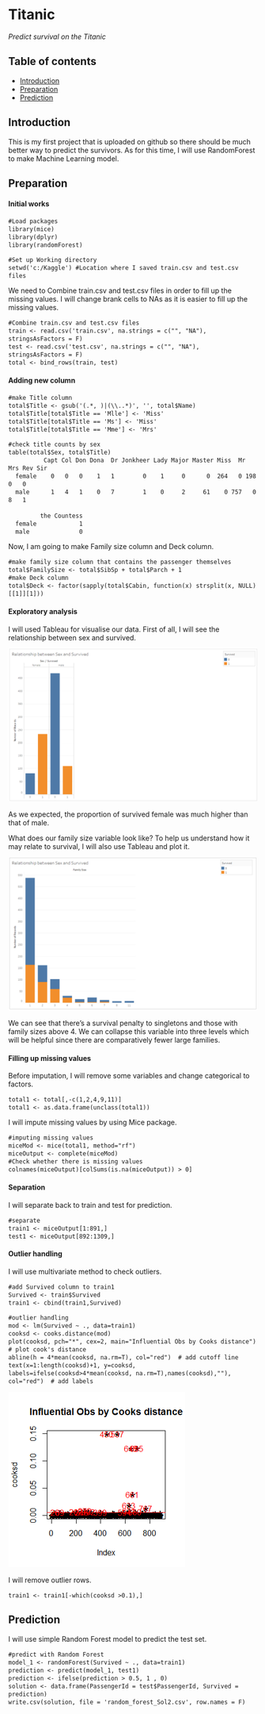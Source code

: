 # **Titanic**
*Predict survival on the Titanic*

## Table of contents

- [Introduction](#introduction)
- [Preparation](#preparation)
- [Prediction](#prediction)



## Introduction

This is my first project that is uploaded on github so there should be much better way to predict the survivors.
As for this time, I will use RandomForest to make Machine Learning model. 


## Preparation

#### Initial works
```
#Load packages
library(mice)
library(dplyr)
library(randomForest)
```
```
#Set up Working directory
setwd('c:/Kaggle') #Location where I saved train.csv and test.csv files
```

We need to Combine train.csv and test.csv files in order to fill up the missing values. I will change brank cells to NAs as it is easier to fill up the missing values. 
```
#Combine train.csv and test.csv files
train <- read.csv('train.csv', na.strings = c("", "NA"), stringsAsFactors = F)
test <- read.csv('test.csv', na.strings = c("", "NA"), stringsAsFactors = F)
total <- bind_rows(train, test)
```

#### Adding new column
```
#make Title column
total$Title <- gsub('(.*, )|(\\..*)', '', total$Name)
total$Title[total$Title == 'Mlle'] <- 'Miss'
total$Title[total$Title == 'Ms'] <- 'Miss'
total$Title[total$Title == 'Mme'] <- 'Mrs'
```
```
#check title counts by sex
table(total$Sex, total$Title)
          Capt Col Don Dona  Dr Jonkheer Lady Major Master Miss  Mr Mrs Rev Sir
  female    0   0   0    1   1        0    1     0      0  264   0 198   0   0
  male      1   4   1    0   7        1    0     2     61    0 757   0   8   1
        
         the Countess
  female            1
  male              0
```

Now, I am going to make Family size column and Deck column.

```
#make family size column that contains the passenger themselves
total$FamilySize <- total$SibSp + total$Parch + 1
#make Deck column
total$Deck <- factor(sapply(total$Cabin, function(x) strsplit(x, NULL)[[1]][1]))
```

#### Exploratory analysis
I will used Tableau for visualise our data.
First of all, I will see the relationship between sex and survived.

![Alt text](https://github.com/ur4me/Titanic/blob/master/Relationship%20between%20Sex%20and%20Survived.PNG)

As we expected, the proportion of survived female was much higher than that of male.

What does our family size variable look like? To help us understand how it may relate to survival, I will also use Tableau and plot it.

![Alt text](https://github.com/ur4me/Titanic/blob/master/Family%20Size.PNG)

We can see that there’s a survival penalty to singletons and those with family sizes above 4. We can collapse this variable into three levels which will be helpful since there are comparatively fewer large families. 

#### Filling up missing values
Before imputation, I will remove some variables and change categorical to factors.
```
total1 <- total[,-c(1,2,4,9,11)]
total1 <- as.data.frame(unclass(total1))
```

I will impute missing values by using Mice package.

```
#imputing missing values
miceMod <- mice(total1, method="rf")
miceOutput <- complete(miceMod)
#Check whether there is missing values
colnames(miceOutput)[colSums(is.na(miceOutput)) > 0]
```

#### Separation
I will separate back to train and test for prediction.

```
#separate
train1 <- miceOutput[1:891,]
test1 <- miceOutput[892:1309,]
```

#### Outlier handling

I will use multivariate method to check outliers.

```
#add Survived column to train1
Survived <- train$Survived
train1 <- cbind(train1,Survived)
```
```
#outlier handling
mod <- lm(Survived ~ ., data=train1)
cooksd <- cooks.distance(mod)
plot(cooksd, pch="*", cex=2, main="Influential Obs by Cooks distance")  # plot cook's distance
abline(h = 4*mean(cooksd, na.rm=T), col="red")  # add cutoff line
text(x=1:length(cooksd)+1, y=cooksd, labels=ifelse(cooksd>4*mean(cooksd, na.rm=T),names(cooksd),""), col="red")  # add labels
```

![Alt text](https://github.com/ur4me/Titanic/blob/master/Rplot.png)


I will remove outlier rows.
```
train1 <- train1[-which(cooksd >0.1),]
```

## Prediction

I will use simple Random Forest model to predict the test set.

```
#predict with Random Forest
model_1 <- randomForest(Survived ~ ., data=train1)
prediction <- predict(model_1, test1)
prediction <- ifelse(prediction > 0.5, 1 , 0)
solution <- data.frame(PassengerId = test$PassengerId, Survived = prediction)
write.csv(solution, file = 'random_forest_Sol2.csv', row.names = F)
```


